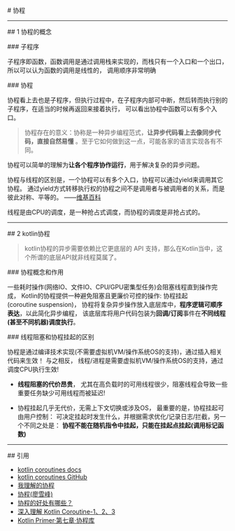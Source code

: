 # 协程

---
## 1 协程的概念

### 子程序

子程序即函数，函数调用是通过调用栈来实现的，而栈只有一个入口和一个出口，所以可以认为函数的调用是线性的，
调用顺序非常明确

### 协程

协程看上去也是子程序，但执行过程中，在子程序内部可中断，然后转而执行别的子程序，在适当的时候再返回来接着执行，
可以看出协程中函数可以有多个入口。

>协程存在的意义：协称是一种异步编程范式，**让异步代码看上去像同步代码，直接自然易懂** 。至于它如何做到这一点，可能各家的语言实现各有不同。

协程可以简单的理解为**让各个程序协作运行**，用于解决复杂的异步问题。

协程与线程的区别是，一个协程可以有多个入口，协程可以通过yield来调用其它协程。
通过yield方式转移执行权的协程之间不是调用者与被调用者的关系，而是彼此对称、平等的。
——[维基百科](https://zh.wikipedia.org/wiki/%E5%8D%8F%E7%A8%8B)

线程是由CPU的调度，是一种抢占式调度，而协程的调度是非抢占式的。

---
## 2 kotlin协程

>kotlin协程的异步需要依赖比它更底层的 API 支持，那么在Kotlin当中，这个所谓的底层API就非线程莫属了。

### 协程概念和作用

一些耗时操作(网络IO、文件IO、CPU/GPU密集型任务)会阻塞线程直到操作完成，
Kotlin的协程提供一种避免阻塞且更廉价可控的操作: 协程挂起(coroutine suspension)，
协程将复杂异步操作放入底层库中，**程序逻辑可顺序表达**，以此简化异步编程，
该底层库将用户代码包装为**回调/订阅**事件在**不同线程(甚至不同机器)调度执行**。

### 线程阻塞和协程挂起的区别

协程是通过编译技术实现(不需要虚拟机VM/操作系统OS的支持)，通过插入相关代码来生效！ 与之相反，
线程/进程是需要虚拟机VM/操作系统OS的支持，通过调度CPU执行生效!

- **线程阻塞的代价昂贵**， 尤其在高负载时的可用线程很少，阻塞线程会导致一些重要任务缺少可用线程而被延迟!

- 协程挂起几乎无代价，无需上下文切换或涉及OS， 最重要的是，协程挂起可由用户控制：
可决定挂起时发生什么，并根据需求优化/记录日志/拦截，另一个不同之处是：
**协程不能在随机指令中挂起，只能在挂起点挂起(调用标记函数)**


---
## 引用

- [kotlin coroutines docs](https://www.kotlincn.net/docs/reference/coroutines.html)
- [kotlin coroutines GitHub](https://github.com/Kotlin/kotlinx.coroutines)
- [我理解的协程](https://www.zybuluo.com/kuailezhishang/note/128823)
- [协程(廖雪峰)](http://www.liaoxuefeng.com/wiki/001374738125095c955c1e6d8bb493182103fac9270762a000/0013868328689835ecd883d910145dfa8227b539725e5ed000)
- [协程的好处有哪些？](https://www.zhihu.com/question/20511233/answer/24260355)
- [深入理解 Kotlin Coroutine-1、2、3](http://www.kotliner.cn/2017/01/30/%E6%B7%B1%E5%85%A5%E7%90%86%E8%A7%A3%20Kotlin%20Coroutine/)
- [Kotlin Primer·第七章·协程库](https://www.kymjs.com/code/2017/11/24/01/)
